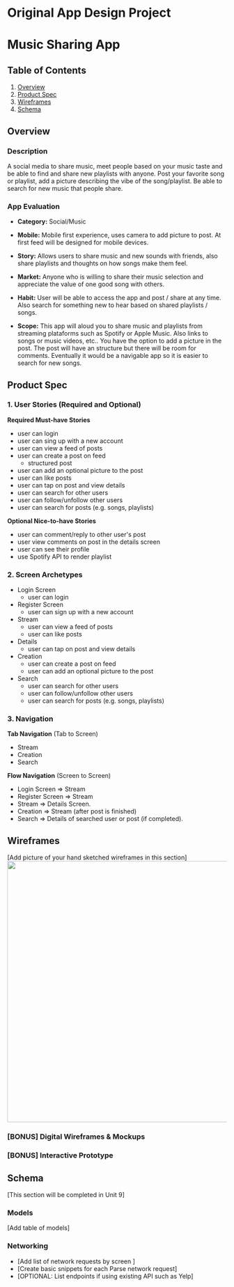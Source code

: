 Original App Design Project 
===

# Music Sharing App

## Table of Contents
1. [Overview](#Overview)
1. [Product Spec](#Product-Spec)
1. [Wireframes](#Wireframes)
2. [Schema](#Schema)

## Overview
### Description
A social media to share music, meet people based on your music taste and be able to find and share new playlists with anyone. Post your favorite song or playlist, add a picture describing the vibe of the song/playlist. Be able to search for new music that people share.

### App Evaluation

- **Category:** Social/Music
- **Mobile:** Mobile first experience, uses camera to add picture to post. At first feed will be designed for mobile devices. 
- **Story:** Allows users to share music and new sounds with friends, also share playlists and thoughts on how songs make them feel. 

- **Market:** Anyone who is willing to share their music selection and appreciate the value of one good song with others.

- **Habit:** User will be able to access the app and post / share at any time. Also search for something new to hear based on shared playlists / songs.

- **Scope:** This app will aloud you to share music and playlists  from streaming plataforms such as Spotify or Apple Music. Also links to songs or music videos, etc.. You have the option to add a picture in the post. The post will have an structure but there will be room for comments. Eventually it would be a navigable app so it is easier to search for new songs.

## Product Spec

### 1. User Stories (Required and Optional)

**Required Must-have Stories**
 
* user can login
* user can sing up with a new account
* user can view a feed of posts
* user can create a post on feed
    * structured post
* user can add an optional picture to the post
* user can like posts
* user can tap on post and view details
* user can search for other users
* user can follow/unfollow other users
* user can search for posts (e.g. songs, playlists)

**Optional Nice-to-have Stories**
* user can comment/reply to other user's post
* user view comments on post in the details screen
* user can see their profile
* use Spotify API to render playlist 



### 2. Screen Archetypes

* Login Screen
   * user can login
* Register Screen
   * user can sign up with a new account
* Stream
    * user can view a feed of posts
    * user can like posts
* Details
    * user can tap on post and view details 
* Creation 
    * user can create a post on feed
    * user can add an optional picture to the post
* Search
    * user can search for other users
    * user can follow/unfollow other users
    * user can search for posts (e.g. songs, playlists)

### 3. Navigation

**Tab Navigation** (Tab to Screen)

* Stream
* Creation
* Search 

**Flow Navigation** (Screen to Screen)

* Login Screen
   => Stream
* Register Screen
   => Stream
* Stream
    => Details Screen.
* Creation 
    => Stream (after post is finished)
* Search
     => Details of searched user or post (if completed).
    

## Wireframes
[Add picture of your hand sketched wireframes in this section]
<img src="file:///Users/fabiolarobles19/Downloads/musicSharingAppWireframes.jpg" width=600>

### [BONUS] Digital Wireframes & Mockups

### [BONUS] Interactive Prototype

## Schema 
[This section will be completed in Unit 9]
### Models
[Add table of models]
### Networking
- [Add list of network requests by screen ]
- [Create basic snippets for each Parse network request]
- [OPTIONAL: List endpoints if using existing API such as Yelp]
